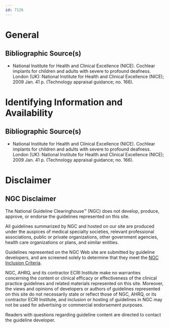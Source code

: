 ```yaml
---
id: 7126
---
```


# General

## Bibliographic Source(s)

- National Institute for Health and Clinical Excellence (NICE). Cochlear implants for children and adults with severe to profound deafness. London (UK): National Institute for Health and Clinical Excellence (NICE); 2009 Jan. 41 p. (Technology appraisal guidance; no. 166).

# Identifying Information and Availability

## Bibliographic Source(s)

- National Institute for Health and Clinical Excellence (NICE). Cochlear implants for children and adults with severe to profound deafness. London (UK): National Institute for Health and Clinical Excellence (NICE); 2009 Jan. 41 p. (Technology appraisal guidance; no. 166).

# Disclaimer

## NGC Disclaimer

The National Guideline Clearinghouse™ (NGC) does not develop, produce, approve, or endorse the guidelines represented on this site.

All guidelines summarized by NGC and hosted on our site are produced under the auspices of medical specialty societies, relevant professional associations, public or private organizations, other government agencies, health care organizations or plans, and similar entities.

Guidelines represented on the NGC Web site are submitted by guideline developers, and are screened solely to determine that they meet the [NGC Inclusion Criteria](/help-and-about/summaries/inclusion-criteria).

NGC, AHRQ, and its contractor ECRI Institute make no warranties concerning the content or clinical efficacy or effectiveness of the clinical practice guidelines and related materials represented on this site. Moreover, the views and opinions of developers or authors of guidelines represented on this site do not necessarily state or reflect those of NGC, AHRQ, or its contractor ECRI Institute, and inclusion or hosting of guidelines in NGC may not be used for advertising or commercial endorsement purposes.

Readers with questions regarding guideline content are directed to contact the guideline developer.

